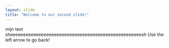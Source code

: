```yaml
---
layout: slide
title: "Welcome to our second slide!"
---
```

mijn text sheeeeeeeeeeeeeeeeeeeeeeeeeeeeeeeeeeeeeeeeeeeeeeeeeeesh
Use the left arrow to go back!

